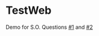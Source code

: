 # TestWeb
Demo for S.O. Questions [#1](https://stackoverflow.com/questions/55164706/net-core-cant-get-any-reference-assemblys-controller-action-when-used-frame) and [#2](https://stackoverflow.com/questions/55175398/aspnetcore-web-project-import-another-projects-controller)
